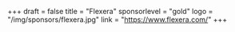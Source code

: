 +++
draft = false
title = "Flexera"
sponsorlevel = "gold"
logo = "/img/sponsors/flexera.jpg"
link = "https://www.flexera.com/"
+++
